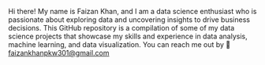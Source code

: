 Hi there! My name is Faizan Khan, and I am a data science enthusiast who is passionate about exploring data and uncovering insights to drive business decisions.
This GitHub repository is a compilation of some of my data science projects that showcase my skills and experience in data analysis, machine learning, and data visualization. You can reach me out by 📧 faizankhanpkw301@gmail.com

<!---
faizankhan121/faizankhan121 is a ✨ special ✨ repository because its `README.md` (this file) appears on your GitHub profile.
You can click the Preview link to take a look at your changes.
--->
